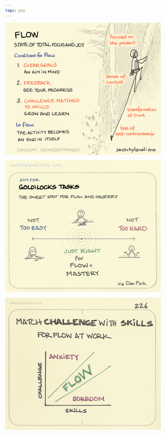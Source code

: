 ```yaml
---
tags: psy
---
```


![](/static/img/flow.png)


![](/static/img/goldilocks.jpeg)

![](/static/img/anxiety-flow-boredom.jpeg)
